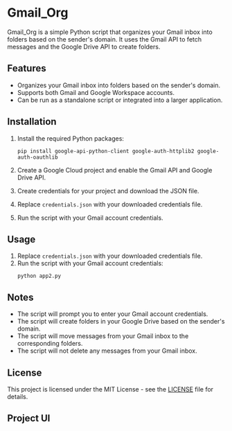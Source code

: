 # Gmail_Org
Gmail_Org is a simple Python script that organizes your Gmail inbox into folders based on the sender's domain. It uses the Gmail API to fetch messages and the Google Drive API to create folders.

## Features

- Organizes your Gmail inbox into folders based on the sender's domain.
- Supports both Gmail and Google Workspace accounts.
- Can be run as a standalone script or integrated into a larger application.

## Installation

1. Install the required Python packages:
   ```
   pip install google-api-python-client google-auth-httplib2 google-auth-oauthlib
   ```


2. Create a Google Cloud project and enable the Gmail API and Google Drive API.
3. Create credentials for your project and download the JSON file.
4. Replace `credentials.json` with your downloaded credentials file.
5. Run the script with your Gmail account credentials.

## Usage

1. Replace `credentials.json` with your downloaded credentials file.
2. Run the script with your Gmail account credentials:
   ```
   python app2.py
   ```

## Notes

- The script will prompt you to enter your Gmail account credentials.
- The script will create folders in your Google Drive based on the sender's domain.
- The script will move messages from your Gmail inbox to the corresponding folders.
- The script will not delete any messages from your Gmail inbox.

## License

This project is licensed under the MIT License - see the [LICENSE](LICENSE) file for details.

## Project UI
